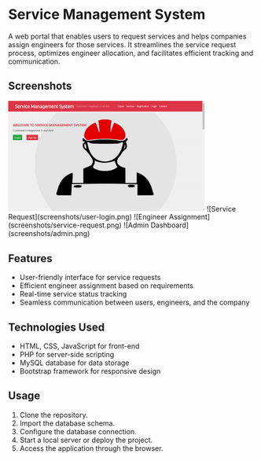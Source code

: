 # Service Management System

A web portal that enables users to request services and helps companies assign engineers for those services. It streamlines the service request process, optimizes engineer allocation, and facilitates efficient tracking and communication.

## Screenshots

<img src="screenshots/home.png" alt="Home Page" width="400">
![Service Request](screenshots/user-login.png)
![Engineer Assignment](screenshots/service-request.png)
![Admin Dashboard](screenshots/admin.png)

## Features

- User-friendly interface for service requests
- Efficient engineer assignment based on requirements
- Real-time service status tracking
- Seamless communication between users, engineers, and the company

## Technologies Used

- HTML, CSS, JavaScript for front-end
- PHP for server-side scripting
- MySQL database for data storage
- Bootstrap framework for responsive design

## Usage

1. Clone the repository.
2. Import the database schema.
3. Configure the database connection.
4. Start a local server or deploy the project.
5. Access the application through the browser.



